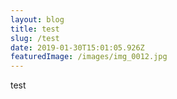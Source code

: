 ```yaml
---
layout: blog
title: test
slug: /test
date: 2019-01-30T15:01:05.926Z
featuredImage: /images/img_0012.jpg
---
```

test
